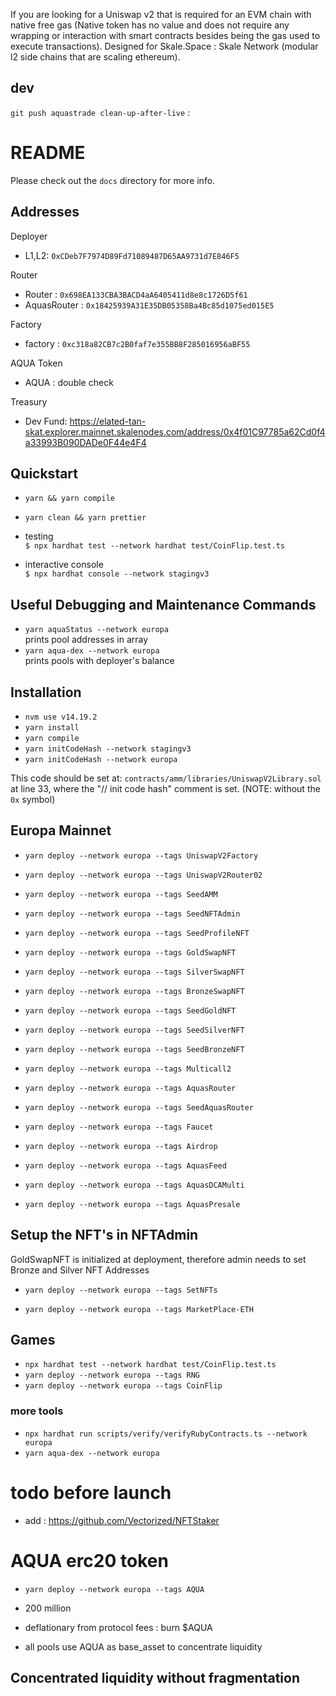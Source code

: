 If you are looking for a Uniswap v2 that is required for an EVM chain with native free gas (Native token has no value and does not require any wrapping or interaction with smart contracts besides being the gas used to execute transactions). Designed for Skale.Space : Skale Network (modular l2 side chains that are scaling ethereum).

## dev 
`git push aquastrade clean-up-after-live` : 

# README

Please check out the `docs` directory for more info.

## Addresses

Deployer

- L1,L2: `0xCDeb7F7974D89Fd71089487D65AA9731d7E846F5`

Router

- Router : `0x698EA133CBA3BACD4aA6405411d8e8c1726D5f61`
- AquasRouter : `0x18425939A31E35DB05358Ba4Bc85d1075ed015E5`

Factory

- factory : `0xc318a82CB7c2B0faf7e355BB8F285016956aBF55`

AQUA Token

- AQUA :  double check

Treasury

- Dev Fund: https://elated-tan-skat.explorer.mainnet.skalenodes.com/address/0x4f01C97785a62Cd0f4a33993B090DADe0F44e4F4

## Quickstart

- `yarn && yarn compile`
- `yarn clean && yarn prettier`

- testing  
  `$ npx hardhat test --network hardhat test/CoinFlip.test.ts`
- interactive console  
  `$ npx hardhat console --network stagingv3`

## Useful Debugging and Maintenance Commands

- `yarn aquaStatus --network europa`  
  prints pool addresses in array
- `yarn aqua-dex --network europa`  
  prints pools with deployer's balance

## Installation

- `nvm use v14.19.2`
- `yarn install`
- `yarn compile`
- `yarn initCodeHash --network stagingv3`
- `yarn initCodeHash --network europa`

This code should be set at: `contracts/amm/libraries/UniswapV2Library.sol` at line 33, where the "// init code hash" comment is set. (NOTE: without the `0x` symbol)

## Europa Mainnet

- `yarn deploy --network europa --tags UniswapV2Factory`
- `yarn deploy --network europa --tags UniswapV2Router02`
- `yarn deploy --network europa --tags SeedAMM`
- `yarn deploy --network europa --tags SeedNFTAdmin`
- `yarn deploy --network europa --tags SeedProfileNFT`
- `yarn deploy --network europa --tags GoldSwapNFT`
- `yarn deploy --network europa --tags SilverSwapNFT`
- `yarn deploy --network europa --tags BronzeSwapNFT`

- `yarn deploy --network europa --tags SeedGoldNFT`
- `yarn deploy --network europa --tags SeedSilverNFT`
- `yarn deploy --network europa --tags SeedBronzeNFT`

- `yarn deploy --network europa --tags Multicall2`

- `yarn deploy --network europa --tags AquasRouter`
- `yarn deploy --network europa --tags SeedAquasRouter`

- `yarn deploy --network europa --tags Faucet`

- `yarn deploy --network europa --tags Airdrop`

- `yarn deploy --network europa --tags AquasFeed` 

- `yarn deploy --network europa --tags AquasDCAMulti `

- `yarn deploy --network europa --tags AquasPresale `

## Setup the NFT's in NFTAdmin

GoldSwapNFT is initialized at deployment, therefore admin needs to set Bronze and Silver NFT Addresses

- `yarn deploy --network europa --tags SetNFTs`

- `yarn deploy --network europa --tags MarketPlace-ETH`

## Games

- `npx hardhat test --network hardhat test/CoinFlip.test.ts`
- `yarn deploy --network europa --tags RNG`
- `yarn deploy --network europa --tags CoinFlip`

### more tools

- `npx hardhat run scripts/verify/verifyRubyContracts.ts --network europa`
- `yarn aqua-dex --network europa`

# todo before launch

- add : https://github.com/Vectorized/NFTStaker

# AQUA erc20 token

- `yarn deploy --network europa --tags AQUA`

- 200 million
- deflationary from protocol fees : burn $AQUA
- all pools use AQUA as base_asset to concentrate liquidity

## Concentrated liquidity without fragmentation
